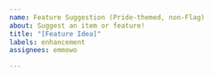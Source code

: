 ```yaml
---
name: Feature Suggestion (Pride-themed, non-Flag)
about: Suggest an item or feature!
title: "[Feature Idea]"
labels: enhancement
assignees: emmowo

---
```



